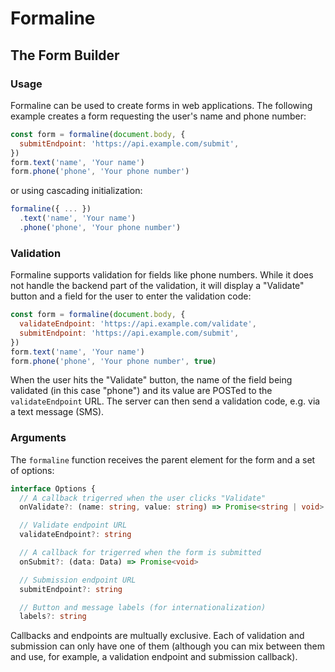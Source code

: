 # Formaline
## The Form Builder

### Usage

Formaline can be used to create forms in web applications. The following
example creates a form requesting the user's name and phone number:

```js
const form = formaline(document.body, {
  submitEndpoint: 'https://api.example.com/submit',
})
form.text('name', 'Your name')
form.phone('phone', 'Your phone number')
```

or using cascading initialization:

```js
formaline({ ... })
  .text('name', 'Your name')
  .phone('phone', 'Your phone number')
```

### Validation

Formaline supports validation for fields like phone numbers. While it
does not handle the backend part of the validation, it will display a
"Validate" button and a field for the user to enter the validation
code:

```js
const form = formaline(document.body, {
  validateEndpoint: 'https://api.example.com/validate',
  submitEndpoint: 'https://api.example.com/submit',
})
form.text('name', 'Your name')
form.phone('phone', 'Your phone number', true)
```

When the user hits the "Validate" button, the name of the field being
validated (in this case "phone") and its value are POSTed to the
`validateEndpoint` URL. The server can then send a validation code,
e.g. via a text message (SMS).

### Arguments

The `formaline` function receives the parent element for the form
and a set of options:

```ts
interface Options {
  // A callback trigerred when the user clicks "Validate"
  onValidate?: (name: string, value: string) => Promise<string | void>

  // Validate endpoint URL
  validateEndpoint?: string

  // A callback for trigerred when the form is submitted
  onSubmit?: (data: Data) => Promise<void>

  // Submission endpoint URL
  submitEndpoint?: string

  // Button and message labels (for internationalization)
  labels?: string
```

Callbacks and endpoints are multually exclusive. Each of validation and
submission can only have one of them (although you can mix between them
and use, for example, a validation endpoint and submission callback).

